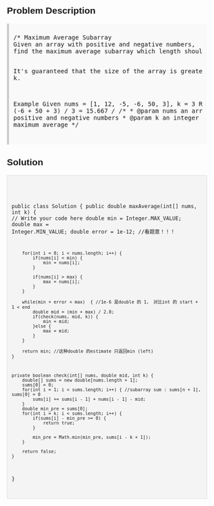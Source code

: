 <style>
  body { font-family: Arial, sans-serif; }
  .container { max-width: 600px; margin: auto; padding: 20px; }
  .comment-block { background-color: #f9f9f9; padding: 10px; border-left: 5px solid #ccc; }
  .code-block { background-color: #f4f4f4; padding: 10px; border: 1px solid #ddd; }
</style>

<div class='container'>
<h2>Problem Description</h2>
<div class='comment-block'>
<pre>
/* Maximum Average Subarray
Given an array with positive and negative numbers, 
find the maximum average subarray which length should be greater or equal to given length k.

It's guaranteed that the size of the array is greater or equal to k.

Example
Given nums = [1, 12, -5, -6, 50, 3], k = 3
Return 15.667 // (-6 + 50 + 3) / 3 = 15.667
*/
    /**
     * @param nums an array with positive and negative numbers
     * @param k an integer
     * @return the maximum average
     */
</pre>
</div>

<h2>Solution</h2>
<div class='code-block'>
<pre><code class='language-java'>



public class Solution {
    public double maxAverage(int[] nums, int k) {
        // Write your code here
        double min = Integer.MAX_VALUE;
        double max = Integer.MIN_VALUE;
        double error = 1e-12; //看题意！！！
        
        for(int i = 0; i < nums.length; i++) {
            if(nums[i] < min) {
                min = nums[i];
            }
            
            if(nums[i] > max) {
                max = nums[i];
            }
        }
        
        while(min + error < max)  { //1e-6 是double 的 1， 对比int 的 start + 1 < end
            double mid = (min + max) / 2.0;
            if(check(nums, mid, k)) {
                min = mid;
            }else {
                max = mid;
            }
        }
        
        return min; //这种double 的estimate 只返回min (left)
    }
    
    
    
    private boolean check(int[] nums, double mid, int k) {
        double[] sums = new double[nums.length + 1];
        sums[0] = 0;
        for(int i = 1; i < sums.length; i++) { //subarray sum : sums[n + 1], sums[0] = 0
            sums[i] += sums[i - 1] + nums[i - 1] - mid;
        }
        double min_pre = sums[0];
        for(int i = k; i < sums.length; i++) {
            if(sums[i] - min_pre >= 0) {
                return true;
            }
            
            min_pre = Math.min(min_pre, sums[i - k + 1]);
        }
        
        return false;
    }
}
</code></pre>
</div>
</div>
